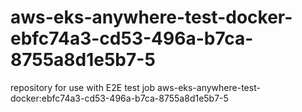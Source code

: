 # aws-eks-anywhere-test-docker-ebfc74a3-cd53-496a-b7ca-8755a8d1e5b7-5
repository for use with E2E test job aws-eks-anywhere-test-docker:ebfc74a3-cd53-496a-b7ca-8755a8d1e5b7-5
